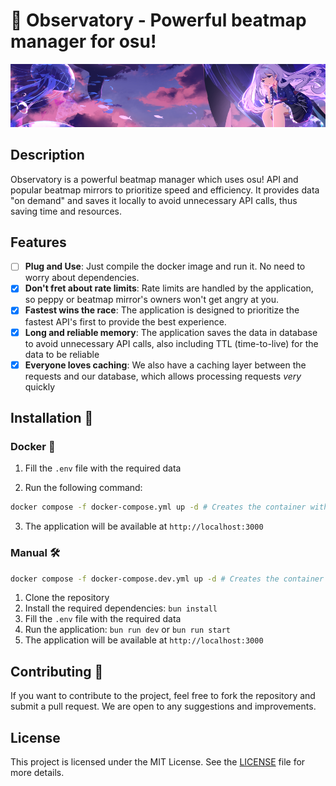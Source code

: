 # 🔭 Observatory - Powerful beatmap manager for osu!

<p align="center">
  <img src="./readme.png" alt="We don't own the rights to this image. If you are the owner and want it removed, please contact us." />
</p>

## Description

Observatory is a powerful beatmap manager which uses osu! API and popular beatmap mirrors to prioritize speed and efficiency. It provides data "on demand" and saves it locally to avoid unnecessary API calls, thus saving time and resources.

## Features

-   [ ] **Plug and Use**: Just compile the docker image and run it. No need to worry about dependencies.
-   [x] **Don't fret about rate limits**: Rate limits are handled by the application, so peppy or beatmap mirror's owners won't get angry at you.
-   [x] **Fastest wins the race**: The application is designed to prioritize the fastest API's first to provide the best experience.
-   [x] **Long and reliable memory**: The application saves the data in database to avoid unnecessary API calls, also including TTL (time-to-live) for the data to be reliable
-   [x] **Everyone loves caching**: We also have a caching layer between the requests and our database, which allows processing requests _very_ quickly

## Installation 📩

### Docker 🐳

1. Fill the `.env` file with the required data

2. Run the following command:

```bash
docker compose -f docker-compose.yml up -d # Creates the container with app and all dependencies
```

3. The application will be available at `http://localhost:3000`

### Manual 🛠

```bash
docker compose -f docker-compose.dev.yml up -d # Creates the container with needed dependencies (postgres, grafana, etc.)
```

1. Clone the repository
2. Install the required dependencies: `bun install`
3. Fill the `.env` file with the required data
4. Run the application: `bun run dev` or `bun run start`
5. The application will be available at `http://localhost:3000`

## Contributing 💖

If you want to contribute to the project, feel free to fork the repository and submit a pull request. We are open to any
suggestions and improvements.

## License

This project is licensed under the MIT License. See the [LICENSE](../LICENSE) file for more details.
